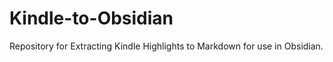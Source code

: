 # Kindle-to-Obsidian
Repository for Extracting Kindle Highlights to Markdown for use in Obsidian.  
